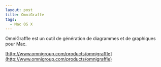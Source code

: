 ```yaml
---
layout: post
title: OmniGraffe
tags:
  - Mac OS X
---
```


OmniGraffle est un outil de génération de diagrammes et de graphiques pour Mac.

[http://www.omnigroup.com/products/omnigraffle](http://www.omnigroup.com/products/omnigraffle)
